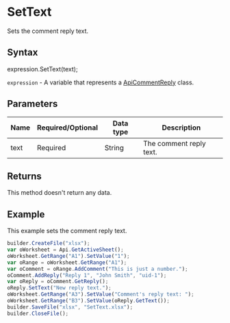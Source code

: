 # SetText

Sets the comment reply text.

## Syntax

expression.SetText(text);

`expression` - A variable that represents a [ApiCommentReply](../ApiCommentReply.md) class.

## Parameters

| **Name** | **Required/Optional** | **Data type** | **Description** |
| ------------- | ------------- | ------------- | ------------- |
| text | Required | String | The comment reply text. |

## Returns

This method doesn't return any data.

## Example

This example sets the comment reply text.

```javascript
builder.CreateFile("xlsx");
var oWorksheet = Api.GetActiveSheet();
oWorksheet.GetRange("A1").SetValue("1");
var oRange = oWorksheet.GetRange("A1");
var oComment = oRange.AddComment("This is just a number.");
oComment.AddReply("Reply 1", "John Smith", "uid-1");
var oReply = oComment.GetReply();
oReply.SetText("New reply text.");
oWorksheet.GetRange("A3").SetValue("Comment's reply text: ");
oWorksheet.GetRange("B3").SetValue(oReply.GetText());
builder.SaveFile("xlsx", "SetText.xlsx");
builder.CloseFile();
```
